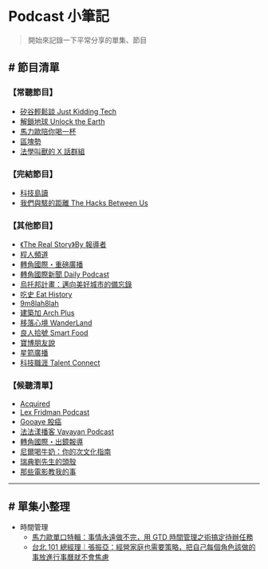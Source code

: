 ##### <!-- ref -->

###### <!-- 常聽節目 -->

[矽谷輕鬆談 just kidding tech]: https://podcasts.apple.com/tw/podcast/%E7%9F%BD%E8%B0%B7%E8%BC%95%E9%AC%86%E8%AB%87-just-kidding-tech/id1493189417
[解鎖地球 unlock the earth]: https://podcasts.apple.com/tw/podcast/%E8%A7%A3%E9%8E%96%E5%9C%B0%E7%90%83-unlock-the-earth/id1476564589
[馬力歐陪你喝一杯]: https://podcasts.apple.com/tw/podcast/%E9%A6%AC%E5%8A%9B%E6%AD%90%E9%99%AA%E4%BD%A0%E5%96%9D%E4%B8%80%E6%9D%AF/id1192212072
[區塊勢]: https://podcasts.apple.com/tw/podcast/%E5%8D%80%E5%A1%8A%E5%8B%A2/id1441274280
[《the real story》by 報導者]: https://podcasts.apple.com/tw/podcast/the-real-story-by-%E5%A0%B1%E5%B0%8E%E8%80%85/id1525816185
[程人頻道]: https://podcasts.apple.com/tw/podcast/%E7%A8%8B%E4%BA%BA%E9%A0%BB%E9%81%93/id1533113063
[轉角國際・重磅廣播]: https://podcasts.apple.com/tw/podcast/%E8%BD%89%E8%A7%92%E5%9C%8B%E9%9A%9B-%E9%87%8D%E7%A3%85%E5%BB%A3%E6%92%AD/id1202558455
[轉角國際新聞 daily podcast]: https://podcasts.apple.com/tw/podcast/%E8%BD%89%E8%A7%92%E5%9C%8B%E9%9A%9B%E6%96%B0%E8%81%9E-daily-podcast/id1469553043
[烏托邦計畫：邁向美好城市的備忘錄]: https://podcasts.apple.com/tw/podcast/%E7%83%8F%E6%89%98%E9%82%A6%E8%A8%88%E7%95%AB-%E9%82%81%E5%90%91%E7%BE%8E%E5%A5%BD%E5%9F%8E%E5%B8%82%E7%9A%84%E5%82%99%E5%BF%98%E9%8C%84/id1578610001
[法學叫獸的 x 話群組]: https://podcasts.apple.com/tw/podcast/%E6%B3%95%E5%AD%B8%E5%8F%AB%E7%8D%B8%E7%9A%84x%E8%A9%B1%E7%BE%A4%E7%B5%84/id1543589611
[寶博朋友說]: https://podcasts.apple.com/tw/podcast/%E5%AF%B6%E5%8D%9A%E6%9C%8B%E5%8F%8B%E8%AA%AA/id1484923390
[建築加 arch plus]: https://podcasts.apple.com/tw/podcast/%E5%BB%BA%E7%AF%89%E5%8A%A0-arch-plus/id1505803192
[移落心境 wanderland]: https://podcasts.apple.com/tw/podcast/%E7%A7%BB%E8%90%BD%E5%BF%83%E5%A2%83-wanderland/id1515532162
[9m8lah8lah]: https://podcasts.apple.com/tw/podcast/9m8lah8lah/id1517855276
[吃史 eat history]: https://podcasts.apple.com/tw/podcast/%E5%90%83%E5%8F%B2-eat-history/id1512632541
[星箭廣播]: https://podcasts.apple.com/tw/podcast/%E6%98%9F%E7%AE%AD%E5%BB%A3%E6%92%AD/id1459758276
[良人拾號 smart food]: https://podcasts.apple.com/tw/podcast/%E8%89%AF%E4%BA%BA%E6%8B%BE%E8%99%9Fsmart-food/id1412392029
[科技職涯 talent connect]: https://podcasts.apple.com/tw/podcast/%E7%A7%91%E6%8A%80%E8%81%B7%E6%B6%AF-talent-connect/id1500645516

###### <!-- 完結節目 -->

[科技島讀]: https://podcasts.apple.com/tw/podcast/%E7%A7%91%E6%8A%80%E5%B3%B6%E8%AE%80/id1264391007
[我們與駭的距離 the hacks between us]: https://podcasts.apple.com/tw/podcast/%E6%88%91%E5%80%91%E8%88%87%E9%A7%AD%E7%9A%84%E8%B7%9D%E9%9B%A2-the-hacks-between-us/id1516406528

###### <!-- 候聽清單 -->

[acquired]: https://podcasts.apple.com/tw/podcast/acquired/id1050462261
[lex fridman podcast]: https://podcasts.apple.com/tw/podcast/lex-fridman-podcast/id1434243584
[gooaye 股癌]: https://podcasts.apple.com/tw/podcast/gooaye-%E8%82%A1%E7%99%8C/id1500839292
[法法漾播客 vavayan podcast]: https://podcasts.apple.com/tw/podcast/%E6%B3%95%E6%B3%95%E6%BC%BE%E6%92%AD%E5%AE%A2vavayan-podcast/id1500383868
[轉角國際・出鏡報導]: https://podcasts.apple.com/tw/podcast/%E8%BD%89%E8%A7%92%E5%9C%8B%E9%9A%9B-%E5%87%BA%E9%8F%A1%E5%A0%B1%E5%B0%8E/id1615138951
[尼爾喝牛奶：你的次文化指南]: https://podcasts.apple.com/tw/podcast/%E5%B0%BC%E7%88%BE%E5%96%9D%E7%89%9B%E5%A5%B6-%E4%BD%A0%E7%9A%84%E6%AC%A1%E6%96%87%E5%8C%96%E6%8C%87%E5%8D%97/id1440108889
[瑞典劉先生的頭殼]: https://podcasts.apple.com/tw/podcast/%E7%91%9E%E5%85%B8%E5%8A%89%E5%85%88%E7%94%9F%E7%9A%84%E9%A0%AD%E6%AE%BC/id1503238087
[那些電影教我的事]: https://podcasts.apple.com/tw/podcast/%E9%82%A3%E4%BA%9B%E9%9B%BB%E5%BD%B1%E6%95%99%E6%88%91%E7%9A%84%E4%BA%8B/id1519378369

###### <!-- 單集小整理 -->

[馬力歐單口特輯：事情永遠做不完，用 gtd 時間管理之術搞定待辦任務]: https://podcasts.apple.com/ca/podcast/%E6%98%A5%E6%97%A5%E8%BF%B7%E4%BD%A0%E5%AD%A3-%E9%A6%AC%E5%8A%9B%E6%AD%90%E5%96%AE%E5%8F%A3%E7%89%B9%E8%BC%AF-%E4%BA%8B%E6%83%85%E6%B0%B8%E9%81%A0%E5%81%9A%E4%B8%8D%E5%AE%8C-%E7%94%A8gtd%E6%99%82%E9%96%93%E7%AE%A1%E7%90%86%E4%B9%8B%E8%A1%93%E6%90%9E%E5%AE%9A%E5%BE%85%E8%BE%A6%E4%BB%BB%E5%8B%99/id1192212072?i=1000475401681
[台北 101 總經理｜張振亞：經營家庭也需要策略，把自己每個角色該做的事放進行事曆就不會焦慮]: https://podcasts.apple.com/nz/podcast/s4ep24-%E5%8F%B0%E5%8C%97101%E7%B8%BD%E7%B6%93%E7%90%86-%E5%BC%B5%E6%8C%AF%E4%BA%9E-%E7%B6%93%E7%87%9F%E5%AE%B6%E5%BA%AD%E4%B9%9F%E9%9C%80%E8%A6%81%E7%AD%96%E7%95%A5-%E6%8A%8A%E8%87%AA%E5%B7%B1%E6%AF%8F%E5%80%8B%E8%A7%92%E8%89%B2%E8%A9%B2%E5%81%9A%E7%9A%84%E4%BA%8B%E6%94%BE%E9%80%B2%E8%A1%8C%E4%BA%8B%E6%9B%86%E5%B0%B1%E4%B8%8D%E6%9C%83%E7%84%A6%E6%85%AE/id1192212072?i=1000499559348

# Podcast 小筆記

> 開始來記錄一下平常分享的單集、節目

## # 節目清單

### 【常聽節目】

- [矽谷輕鬆談 Just Kidding Tech]
- [解鎖地球 Unlock the Earth]
- [馬力歐陪你喝一杯]
- [區塊勢]
- [法學叫獸的 X 話群組]

### 【完結節目】

- [科技島讀]
- [我們與駭的距離 The Hacks Between Us]

### 【其他節目】

- [《The Real Story》By 報導者]
- [程人頻道]
- [轉角國際・重磅廣播]
- [轉角國際新聞 Daily Podcast]
- [烏托邦計畫：邁向美好城市的備忘錄]
- [吃史 Eat History]
- [9m8lah8lah]
- [建築加 Arch Plus]
- [移落心境 WanderLand]
- [良人拾號 Smart Food]
- [寶博朋友說]
- [星箭廣播]
- [科技職涯 Talent Connect]

### 【候聽清單】

- [Acquired]
- [Lex Fridman Podcast]
- [Gooaye 股癌]
- [法法漾播客 Vavayan Podcast]
- [轉角國際・出鏡報導]
- [尼爾喝牛奶：你的次文化指南]
- [瑞典劉先生的頭殼]
- [那些電影教我的事]

---

## # 單集小整理

- 時間管理
  - [馬力歐單口特輯：事情永遠做不完，用 GTD 時間管理之術搞定待辦任務]
  - [台北 101 總經理｜張振亞：經營家庭也需要策略，把自己每個角色該做的事放進行事曆就不會焦慮]
